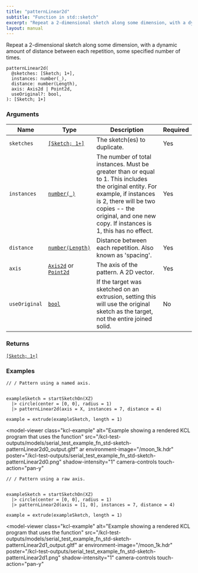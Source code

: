 ```yaml
---
title: "patternLinear2d"
subtitle: "Function in std::sketch"
excerpt: "Repeat a 2-dimensional sketch along some dimension, with a dynamic amount of distance between each repetition, some specified number of times."
layout: manual
---
```


Repeat a 2-dimensional sketch along some dimension, with a dynamic amount of distance between each repetition, some specified number of times.

```kcl
patternLinear2d(
  @sketches: [Sketch; 1+],
  instances: number(_),
  distance: number(Length),
  axis: Axis2d | Point2d,
  useOriginal?: bool,
): [Sketch; 1+]
```



### Arguments

| Name | Type | Description | Required |
|----------|------|-------------|----------|
| `sketches` | [`[Sketch; 1+]`](/docs/kcl-std/types/std-types-Sketch) | The sketch(es) to duplicate. | Yes |
| `instances` | [`number(_)`](/docs/kcl-std/types/std-types-number) | The number of total instances. Must be greater than or equal to 1. This includes the original entity. For example, if instances is 2, there will be two copies -- the original, and one new copy. If instances is 1, this has no effect. | Yes |
| `distance` | [`number(Length)`](/docs/kcl-std/types/std-types-number) | Distance between each repetition. Also known as 'spacing'. | Yes |
| `axis` | [`Axis2d`](/docs/kcl-std/types/std-types-Axis2d) or [`Point2d`](/docs/kcl-std/types/std-types-Point2d) | The axis of the pattern. A 2D vector. | Yes |
| `useOriginal` | [`bool`](/docs/kcl-std/types/std-types-bool) | If the target was sketched on an extrusion, setting this will use the original sketch as the target, not the entire joined solid. | No |

### Returns

[`[Sketch; 1+]`](/docs/kcl-std/types/std-types-Sketch)


### Examples

```kcl
// / Pattern using a named axis.


exampleSketch = startSketchOn(XZ)
  |> circle(center = [0, 0], radius = 1)
  |> patternLinear2d(axis = X, instances = 7, distance = 4)

example = extrude(exampleSketch, length = 1)

```


<model-viewer
  class="kcl-example"
  alt="Example showing a rendered KCL program that uses the  function"
  src="/kcl-test-outputs/models/serial_test_example_fn_std-sketch-patternLinear2d0_output.gltf"
  ar
  environment-image="/moon_1k.hdr"
  poster="/kcl-test-outputs/serial_test_example_fn_std-sketch-patternLinear2d0.png"
  shadow-intensity="1"
  camera-controls
  touch-action="pan-y"
>
</model-viewer>

```kcl
// / Pattern using a raw axis.


exampleSketch = startSketchOn(XZ)
  |> circle(center = [0, 0], radius = 1)
  |> patternLinear2d(axis = [1, 0], instances = 7, distance = 4)

example = extrude(exampleSketch, length = 1)

```


<model-viewer
  class="kcl-example"
  alt="Example showing a rendered KCL program that uses the  function"
  src="/kcl-test-outputs/models/serial_test_example_fn_std-sketch-patternLinear2d1_output.gltf"
  ar
  environment-image="/moon_1k.hdr"
  poster="/kcl-test-outputs/serial_test_example_fn_std-sketch-patternLinear2d1.png"
  shadow-intensity="1"
  camera-controls
  touch-action="pan-y"
>
</model-viewer>


